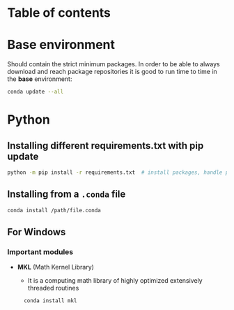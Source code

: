 # Table of contents

# Base environment

Should contain the strict minimum packages.
In order to be able to always download and reach package repositories it is good to run time to time in the **base** environment:

```bash
conda update --all
```

# Python

## Installing different requirements.txt with pip update

````bash
python -m pip install -r requirements.txt  # install packages, handle pip update
````

## Installing from a ``.conda`` file

````bash
conda install /path/file.conda
````

## For Windows

### Important modules

- **MKL** (Math Kernel Library)
  - It is a computing math library of highly optimized extensively threaded routines

  ````bash
    conda install mkl
  ````
